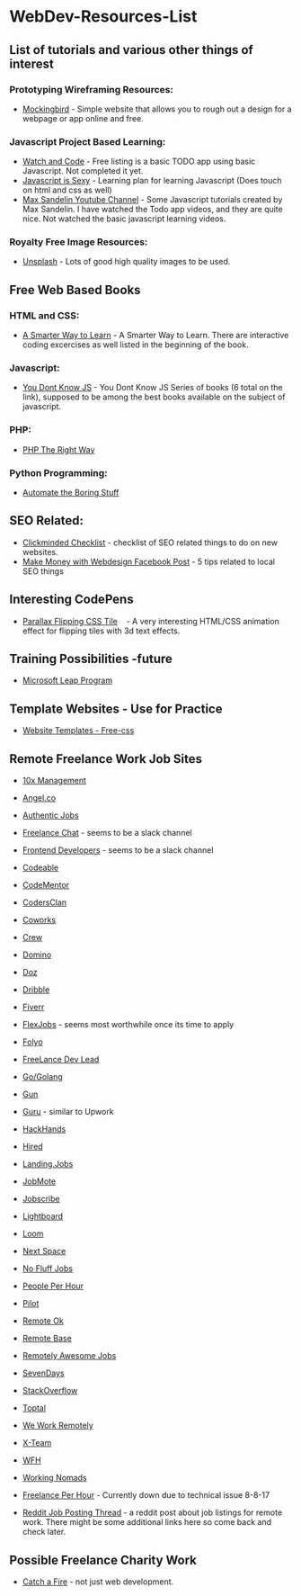 # WebDev-Resources-List
## List of tutorials and various other things of interest

### Prototyping Wireframing Resources:
* [Mockingbird](https://www.gomockingbird.com) - Simple website that allows you to rough out a design for a webpage or app online and free.

### Javascript Project Based Learning:
* [Watch and Code](www.watchandcode.com) - Free listing is a basic TODO app using basic Javascript. Not completed it yet.
* [Javascript is Sexy](http://javascriptissexy.com/how-to-learn-javascript-properly/) - Learning plan for learning Javascript (Does touch on html and css as well)
* [Max Sandelin Youtube Channel](https://www.youtube.com/channel/UCr1BiYXeVfpWRCkS0MGjYkQ/videos) - Some Javascript tutorials created by Max Sandelin. I have watched the Todo app videos, and they are quite nice. Not watched the basic javascript learning videos.


### Royalty Free Image Resources:
* [Unsplash](www.unsplash.com) - Lots of good high quality images to be used.


## Free Web Based Books

### HTML and CSS:
* [A Smarter Way to Learn](http://www.asmarterwaytolearn.com/htmlcss/htmlcss_book-text.html) - A Smarter Way to Learn. There are interactive coding excercises as well listed in the beginning of the book.

### Javascript:
* [You Dont Know JS](https://github.com/getify/You-Dont-Know-JS) - You Dont Know JS Series of books (6 total on the link), supposed to be among the best books available on the subject of javascript.

### PHP:
* [PHP The Right Way](http://www.phptherightway.com)

### Python Programming:
* [Automate the Boring Stuff](https://automatetheboringstuff.com/)


## SEO Related:
* [Clickminded Checklist](https://www.clickminded.com/seo-checklist/) - checklist of SEO related things to do on new websites.
* [Make Money with Webdesign Facebook Post](https://www.facebook.com/groups/makemoneywithwebdesign/permalink/1925435104377106/) - 5 tips related to local SEO things

## Interesting CodePens
* [Parallax Flipping CSS Tile](https://codepen.io/tyrellrummage/pen/wqGgLO)
    - A very interesting HTML/CSS animation effect for flipping tiles with 3d text effects.


## Training Possibilities -future
* [Microsoft Leap Program](http://www.industryexplorers.com/applicants)

## Template Websites - Use for Practice
* [Website Templates - Free-css](http://www.free-css.com/free-css-templates)


## Remote Freelance Work Job Sites
* [10x Management](https://www.10xmanagement.com/)
* [Angel.co](https://angel.co/jobs#find/f!%7B%22remote%22%3Atrue%7D)
* [Authentic Jobs](https://authenticjobs.com/#onlyremote=1)
* [Freelance Chat](https://freelance.chat/) - seems to be a slack channel
* [Frontend Developers](http://frontenddevelopers.org/) - seems to be a slack channel
* [Codeable](https://codeable.io/)
* [CodeMentor](https://www.codementor.io/)
* [CodersClan](https://www.codersclan.com/)
* [Coworks](https://coworks.com/for-freelancers/)
* [Crew](https://crew.co/)
* [Domino](https://www.wearedomino.com/freelancer)
* [Doz](http://www.doz.com/)
* [Dribble](https://dribbble.com/jobs?utf8=%E2%9C%93&anywhere=true&location=Anywhere)
* [Fiverr](https://www.fiverr.com/)
* [FlexJobs](https://www.flexjobs.com/) - seems most worthwhile once its time to apply
* [Folyo](https://www.folyo.me/)
* [FreeLance Dev Lead](https://freelancedevleads.com/)
* [Go/Golang](http://www.golangprojects.com/golang-remote-jobs.html)
* [Gun](https://gun.io/)
* [Guru](http://www.guru.com/) - similar to Upwork
* [HackHands](https://hackhands.com/)
* [Hired](https://hired.com/)
* [Landing.Jobs](https://landing.jobs/jobs?page=1&hd=false&t_co=false&t_st=false)
* [JobMote](https://jobmote.com/)
* [Jobscribe](http://jobscribe.com/)
* [Lightboard](https://lightboard.io/)
* [Loom](https://www.loom.co/)
* [Next Space](http://nextspace.us/)
* [No Fluff Jobs](https://nofluffjobs.com/#/criteria=remote=100)
* [People Per Hour](https://www.peopleperhour.com/)
* [Pilot](https://pilot.co/)
* [Remote Ok](https://remoteok.io/)
* [Remote Base](https://remotebase.io/)
* [Remotely Awesome Jobs](https://www.remotelyawesomejobs.com/)
* [SevenDays](https://www.sevendays.co/)
* [StackOverflow](https://stackoverflow.com/jobs/remote-developer-jobs)
* [Toptal](https://www.toptal.com/)
* [We Work Remotely](https://weworkremotely.com/)
* [X-Team](https://x-team.com/)
* [WFH](https://www.wfh.io/)
* [Working Nomads](https://www.workingnomads.co/jobs)
* [Freelance Per Hour](https://freelance-perhour.com/) - Currently down due to technical issue 8-8-17

* [Reddit Job Posting Thread](https://www.reddit.com/r/webdev/comments/6kmvtl/what_are_the_best_websites_to_look_for_remote/) - a reddit post about job listings for remote work. There might be some additional links here so come back and check later.

##  Possible Freelance Charity Work

* [Catch a Fire](https://www.catchafire.org/) - not just web development.
























